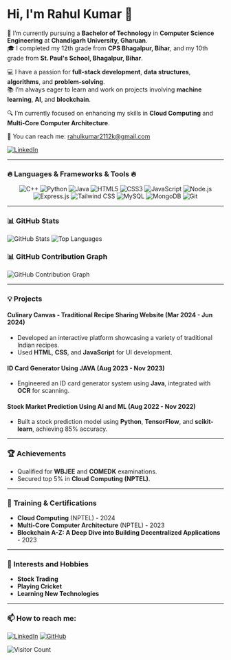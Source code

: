 # Hi, I'm Rahul Kumar 👋

🌱 I’m currently pursuing a **Bachelor of Technology** in **Computer Science Engineering** at **Chandigarh University, Gharuan**.  
🎓 I completed my 12th grade from **CPS Bhagalpur, Bihar**, and my 10th grade from **St. Paul's School, Bhagalpur, Bihar**.

💻 I have a passion for **full-stack development**, **data structures**, **algorithms**, and **problem-solving**.  
📚 I’m always eager to learn and work on projects involving **machine learning**, **AI**, and **blockchain**.

🔍 I’m currently focused on enhancing my skills in **Cloud Computing** and **Multi-Core Computer Architecture**.

📩 You can reach me: [rahulkumar2112k@gmail.com](mailto:rahulkumar2112k@gmail.com)

[![LinkedIn](https://img.shields.io/badge/LinkedIn-blue?style=for-the-badge&logo=linkedin)](https://www.linkedin.com/in/rahul-kumar-17a277259)

---

### 🔥 **Languages & Frameworks & Tools** 🔥
<p align="center">
  <img src="https://img.shields.io/badge/C++-00599C?style=for-the-badge&logo=c%2B%2B&logoColor=white" alt="C++"/>
  <img src="https://img.shields.io/badge/python-3670A0?style=for-the-badge&logo=python&logoColor=ffdd54" alt="Python"/>
  <img src="https://img.shields.io/badge/java-007396?style=for-the-badge&logo=java&logoColor=white" alt="Java"/>
  <img src="https://img.shields.io/badge/html5-E34F26?style=for-the-badge&logo=html5&logoColor=white" alt="HTML5"/>
  <img src="https://img.shields.io/badge/css3-1572B6?style=for-the-badge&logo=css3&logoColor=white" alt="CSS3"/>
  <img src="https://img.shields.io/badge/javascript-F7DF1E?style=for-the-badge&logo=javascript&logoColor=black" alt="JavaScript"/>
  <img src="https://img.shields.io/badge/Node.js-339933?style=for-the-badge&logo=node-dot-js&logoColor=white" alt="Node.js"/>
  <img src="https://img.shields.io/badge/express.js-000000?style=for-the-badge&logo=express&logoColor=white" alt="Express.js"/>
  <img src="https://img.shields.io/badge/tailwindcss-06B6D4?style=for-the-badge&logo=tailwind-css&logoColor=white" alt="Tailwind CSS"/>
  <img src="https://img.shields.io/badge/mysql-4479A1?style=for-the-badge&logo=mysql&logoColor=white" alt="MySQL"/>
  <img src="https://img.shields.io/badge/mongodb-47A248?style=for-the-badge&logo=mongodb&logoColor=white" alt="MongoDB"/>
  <img src="https://img.shields.io/badge/git-f34f29?style=for-the-badge&logo=git&logoColor=white" alt="Git"/>
</p>

---

### 📊 **GitHub Stats**
![GitHub Stats](https://github-readme-stats.vercel.app/api?username=YourGitHubUsername&show_icons=true&theme=radical)
![Top Languages](https://github-readme-stats.vercel.app/api/top-langs/?username=YourGitHubUsername&layout=compact&theme=radical)

### 📊 **GitHub Contribution Graph**
![GitHub Contribution Graph](https://activity-graph.herokuapp.com/graph?username=YourGitHubUsername&theme=react-dark)

---

### 💡 **Projects**  
#### Culinary Canvas - Traditional Recipe Sharing Website (Mar 2024 - Jun 2024)
- Developed an interactive platform showcasing a variety of traditional Indian recipes.
- Used **HTML**, **CSS**, and **JavaScript** for UI development.

#### ID Card Generator Using JAVA (Aug 2023 - Nov 2023)
- Engineered an ID card generator system using **Java**, integrated with **OCR** for scanning.

#### Stock Market Prediction Using AI and ML (Aug 2022 - Nov 2022)
- Built a stock prediction model using **Python**, **TensorFlow**, and **scikit-learn**, achieving 85% accuracy.

---

### 🏆 **Achievements**
- Qualified for **WBJEE** and **COMEDK** examinations.
- Secured top 5% in **Cloud Computing (NPTEL)**.

---

### 🌱 **Training & Certifications**
- **Cloud Computing** (NPTEL) - 2024
- **Multi-Core Computer Architecture** (NPTEL) - 2023
- **Blockchain A-Z: A Deep Dive into Building Decentralized Applications** - 2023

---

### 🎯 **Interests and Hobbies**
- **Stock Trading**
- **Playing Cricket**
- **Learning New Technologies**

---

### 📫 **How to reach me**:
[![LinkedIn](https://img.shields.io/badge/LinkedIn-blue?style=for-the-badge&logo=linkedin)](https://www.linkedin.com/in/rahul-kumar-17a277259)
[![GitHub](https://img.shields.io/badge/GitHub-black?style=for-the-badge&logo=github)](https://github.com/YourGitHubUsername)

![Visitor Count](https://komarev.com/ghpvc/?username=YourGitHubUsername&color=brightgreen)

